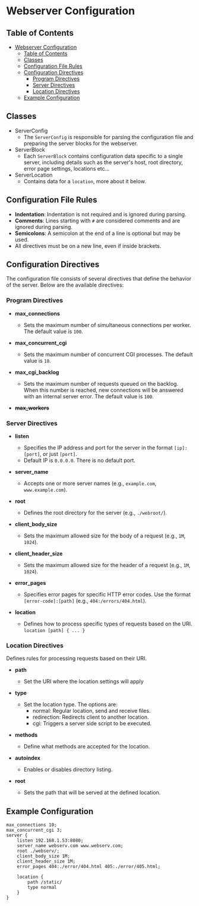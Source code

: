 # Webserver Configuration

## Table of Contents
- [Webserver Configuration](#webserver-configuration)
	- [Table of Contents](#table-of-contents)
	- [Classes](#classes)
	- [Configuration File Rules](#configuration-file-rules)
	- [Configuration Directives](#configuration-directives)
		- [Program Directives](#program-directives)
		- [Server Directives](#server-directives)
		- [Location Directives](#location-directives)
	- [Example Configuration](#example-configuration)

## Classes
  - ServerConfig
    - The `ServerConfig` is responsible for parsing the configuration file and preparing the server blocks for the webserver.
  - ServerBlock
    - Each `ServerBlock` contains configuration data specific to a single server, including details such as the server's host, root directory, error page settings, locations etc...
  - ServerLocation 
    - Contains data for a `location`, more about it below.

## Configuration File Rules

- **Indentation**: Indentation is not required and is ignored during parsing.
- **Comments**: Lines starting with `#` are considered comments and are ignored during parsing.
- **Semicolons**: A semicolon at the end of a line is optional but may be used.
- All directives must be on a new line, even if inside brackets.
  
## Configuration Directives

The configuration file consists of several directives that define the behavior of the server. Below are the available directives:

### Program Directives

- **max_connections**  
  - Sets the maximum number of simultaneous connections per worker. The default value is `100`.

- **max_concurrent_cgi**  
  - Sets the maximum number of concurrent CGI processes. The default value is `10`.

- **max_cgi_backlog**
  - Sets the maximum number of requests queued on the backlog. When this number is reached, new connections will be answered with an internal server error. The default value is `100`.

- ~~**max_workers**~~

### Server Directives

- **listen**  
  - Specifies the IP address and port for the server in the format `[ip]:[port]`, or just `[port]`.
  - Default IP is `0.0.0.0`. There is no default port.
  
- **server_name**  
  - Accepts one or more server names (e.g., `example.com`, `www.example.com`).
  
- **root**  
  - Defines the root directory for the server (e.g., `./webroot/`).
  
- **client_body_size**  
  - Sets the maximum allowed size for the body of a request (e.g., `1M`, `1024`).

- **client_header_size**  
  - Sets the maximum allowed size for the header of a request (e.g., `1M`, `1024`).

- **error_pages**  
  - Specifies error pages for specific HTTP error codes. Use the format `[error-code]:[path]` (e.g., `404:/errors/404.html`).

- **location**
  - Defines how to process specific types of requests based on the URI. `location [path] { ... }`

### Location Directives

Defines rules for processing requests based on their URI.

- **path**
  - Set the URI where the location settings will apply

- **type**
  - Set the location type. The options are:
    - normal:		Regular location, send and receive files.
    - redirection:	Redirects client to another location.
    - cgi:			Triggers a server side script to be executed.

- **methods**
  - Define what methods are accepted for the location.

- **autoindex**
  - Enables or disables directory listing.
  
- **root**
  - Sets the path that will be served at the defined location.

## Example Configuration

```plaintext
max_connections 10;
max_concurrent_cgi 3;
server {
    listen 192.168.1.53:8080;
    server_name webserv.com www.webserv.com;
    root ./webserv/;
    client_body_size 1M;
    client_header_size 1M;
    error_pages 404:./error/404.html 405:./error/405.html;
    
    location {
		path /static/
        type normal
    }
}
```

